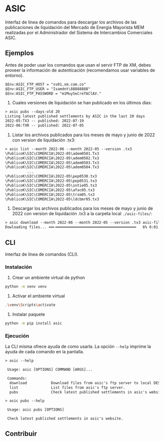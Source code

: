 # ASIC

Interfaz de línea de comandos para descargar los archivos de las publicaciones de liquidación del Mercado de Energía Mayorista MEM realizadas por el Administrador del Sistema de Intercambios Comerciales ASIC.

## Ejemplos

Antes de poder usar los comandos que usan el servir FTP de XM, debes proveer la información de autenticación (recomendamos usar variables de entorno).

```txt
$Env:ASIC_FTP_HOST = "sv01.xm.com.co"
$Env:ASIC_FTP_USER = "Isamdnt\88888888"
$Env:ASIC_FTP_PASSWORD = "m1MuySeCreTAClAV."
```

1. Cuales versiones de liquidación se han publicado en los últimos días:

```txt
> asic pubs --days-old 20
Listing latest published settlements by ASIC in the last 20 days
2022-05:TX3 -- published: 2022-07-19
2022-06:TXR -- published: 2022-07-05
```

1. Listar los archivos publicados para los meses de mayo y junio de 2022 con version de liquidación .tx3:

```txt
> asic list --month 2022-06 --month 2022-05 --version .tx3
\PublicoK\SIC\COMERCIA\2022-05\adem0501.Tx3
\PublicoK\SIC\COMERCIA\2022-05\adem0502.Tx3
\PublicoK\SIC\COMERCIA\2022-05\adem0503.Tx3
\PublicoK\SIC\COMERCIA\2022-05\adem0504.Tx3
          ...
\PublicoK\SIC\COMERCIA\2022-05\pep0530.tx3
\PublicoK\SIC\COMERCIA\2022-05\pep0531.tx3
\PublicoK\SIC\COMERCIA\2022-05\sntie05.tx3
\PublicoK\SIC\COMERCIA\2022-05\afac05.tx3
\PublicoK\SIC\COMERCIA\2022-05\trsm05.tx3
\PublicoK\SIC\COMERCIA\2022-05\ldcbmr05.tx3
```

1. Descargar los archivos publicados para los meses de mayo y junio de 2022 con version de liquidación .tx3 a la carpeta local `./asic-files/`:

```txt
> asic download --month 2022-06 --month 2022-05 --version .tx3 asic-files
Dowloading files... ━━╸━━━━━━━━━━━━━━━━━━━━━━━━━━━━━━━━━━━━━   6% 0:01:05
```


## CLI

Interfaz de línea de comandos (CLI).

### Instalación

1. Crear un ambiente virtual de python

```sh
python -m venv venv
```

1. Activar el ambiente virtual

```sh
.\venv\Scripts\activate
```

1. Instalar paquete

```sh
python -m pip install asic
```

### Ejecución

La CLI misma ofrece ayuda de como usarla.
La opción `--help` imprime la ayuda de cada comando en la pantalla.

```txt
> asic --help 

 Usage: asic [OPTIONS] COMMAND [ARGS]...

 Commands:
  download           Download files from asic's ftp server to local DESTINATION folder.
  list               List files from asic's ftp server.
  pubs               Check latest published settlements in asic's website. 
```

```txt
> asic pubs --help

 Usage: asic pubs [OPTIONS]

 Check latest published settlements in asic's website.
```

## Contribuir
